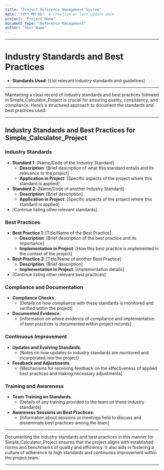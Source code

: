 ```yaml
---
title: "Project Reference Management System"
date: "YYYY-MM-DD"  # Creation or last update date
project: "Project Name"
document_type: "Reference Management"
author: "Your Name"
---
```

---
# Industry Standards and Best Practices

- **Standards Used**: [List relevant industry standards and guidelines]

---
Maintaining a clear record of industry standards and best practices followed in Simple_Calculator_Project is crucial for ensuring quality, consistency, and compliance. Here’s a structured approach to document the standards and best practices used:

---

## Industry Standards and Best Practices for Simple_Calculator_Project

### Industry Standards
- **Standard 1**: [Name/Code of the Industry Standard]
  - **Description**: [Brief description of what this standard entails and its relevance to the project]
  - **Application in Project**: [Specific aspects of the project where this standard is applied]
- **Standard 2**: [Name/Code of another Industry Standard]
  - **Description**: [Brief description]
  - **Application in Project**: [Specific aspects of the project where this standard is applied]
- [Continue listing other relevant standards]

### Best Practices
- **Best Practice 1**: [Title/Name of the Best Practice]
  - **Description**: [Brief description of the best practice and its importance]
  - **Implementation in Project**: [How this best practice is implemented in the context of the project]
- **Best Practice 2**: [Title/Name of another Best Practice]
  - **Description**: [Brief description]
  - **Implementation in Project**: [Implementation details]
- [Continue listing other relevant best practices]

### Compliance and Documentation
- **Compliance Checks**: 
  - [Details on how compliance with these standards is monitored and verified within the project]
- **Documented Evidence**: 
  - [Information on where evidence of compliance and implementation of best practices is documented within project records]

### Continuous Improvement
- **Updates and Evolving Standards**: 
  - [Notes on how updates to industry standards are monitored and incorporated into the project]
- **Feedback and Adjustments**: 
  - [Mechanisms for receiving feedback on the effectiveness of applied best practices and making necessary adjustments]

### Training and Awareness
- **Team Training on Standards**: 
  - [Details of any training provided to the team on these industry standards]
- **Awareness Sessions on Best Practices**: 
  - [Information about sessions or meetings held to discuss and disseminate best practices among the team]

---

Documenting the industry standards and best practices in this manner for Simple_Calculator_Project ensures that the project aligns with established norms and benchmarks of quality and efficiency. It also aids in fostering a culture of adherence to high standards and continuous improvement within the project team.

---
